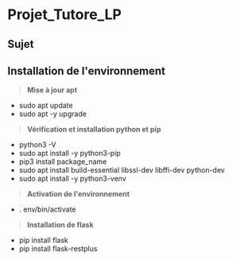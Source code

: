 # Projet_Tutore_LP

## Sujet

## Installation de l'environnement

> **Mise à jour apt**
* sudo apt update
* sudo apt -y upgrade

> **Vérification et installation python et pip**
* python3 -V
* sudo apt install -y python3-pip
* pip3 install package_name
* sudo apt install build-essential libssl-dev libffi-dev python-dev
* sudo apt install -y python3-venv

> **Activation de l'environnement**
* . env/bin/activate

> **Installation de flask**
* pip install flask
* pip install flask-restplus





